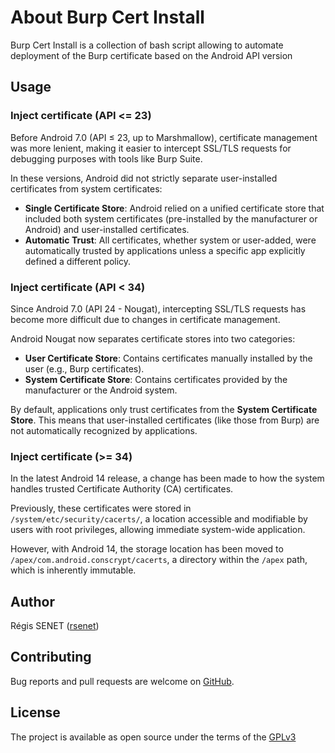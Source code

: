 # About Burp Cert Install

Burp Cert Install is a collection of bash script allowing to automate deployment of the Burp certificate based on the Android API version

## Usage

### Inject certificate (API <= 23)

Before Android 7.0 (API ≤ 23, up to Marshmallow), certificate management was more lenient, making it easier to intercept SSL/TLS requests for debugging purposes with tools like Burp Suite.

In these versions, Android did not strictly separate user-installed certificates from system certificates:

- **Single Certificate Store**: Android relied on a unified certificate store that included both system certificates (pre-installed by the manufacturer or Android) and user-installed certificates.
- **Automatic Trust**: All certificates, whether system or user-added, were automatically trusted by applications unless a specific app explicitly defined a different policy.


### Inject certificate (API < 34)

Since Android 7.0 (API 24 - Nougat), intercepting SSL/TLS requests has become more difficult due to changes in certificate management.

Android Nougat now separates certificate stores into two categories:

- **User Certificate Store**: Contains certificates manually installed by the user (e.g., Burp certificates).
- **System Certificate Store**: Contains certificates provided by the manufacturer or the Android system.

By default, applications only trust certificates from the **System Certificate Store**. This means that user-installed certificates (like those from Burp) are not automatically recognized by applications.

### Inject certificate (>= 34)

In the latest Android 14 release, a change has been made to how the system handles trusted Certificate Authority (CA) certificates.

Previously, these certificates were stored in `/system/etc/security/cacerts/`, a location accessible and modifiable by users with root privileges, allowing immediate system-wide application.

However, with Android 14, the storage location has been moved to `/apex/com.android.conscrypt/cacerts`, a directory within the `/apex` path, which is inherently immutable.

## Author

Régis SENET ([rsenet](https://github.com/rsenet))


## Contributing

Bug reports and pull requests are welcome on [GitHub](https://github.com/rsenet/burp_cert_install).

## License

The project is available as open source under the terms of the [GPLv3](https://www.gnu.org/licenses/quick-guide-gplv3.en.html)
